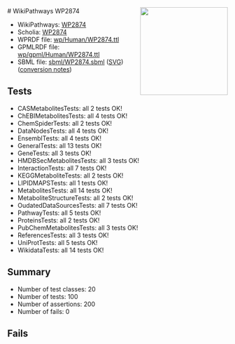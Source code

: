 <img style="float: right; width: 200px" src="../logo.png" />
# WikiPathways WP2874

* WikiPathways: [WP2874](https://identifiers.org/wikipathways:WP2874)
* Scholia: [WP2874](https://scholia.toolforge.org/wikipathways/WP2874)
* WPRDF file: [wp/Human/WP2874.ttl](../wp/Human/WP2874.ttl)
* GPMLRDF file: [wp/gpml/Human/WP2874.ttl](../wp/gpml/Human/WP2874.ttl)
* SBML file: [sbml/WP2874.sbml](../sbml/WP2874.sbml) ([SVG](../sbml/WP2874.svg)) ([conversion notes](../sbml/WP2874.txt))

## Tests
* CASMetabolitesTests: all 2 tests OK!
* ChEBIMetabolitesTests: all 4 tests OK!
* ChemSpiderTests: all 2 tests OK!
* DataNodesTests: all 4 tests OK!
* EnsemblTests: all 4 tests OK!
* GeneralTests: all 13 tests OK!
* GeneTests: all 3 tests OK!
* HMDBSecMetabolitesTests: all 3 tests OK!
* InteractionTests: all 7 tests OK!
* KEGGMetaboliteTests: all 2 tests OK!
* LIPIDMAPSTests: all 1 tests OK!
* MetabolitesTests: all 14 tests OK!
* MetaboliteStructureTests: all 2 tests OK!
* OudatedDataSourcesTests: all 7 tests OK!
* PathwayTests: all 5 tests OK!
* ProteinsTests: all 2 tests OK!
* PubChemMetabolitesTests: all 3 tests OK!
* ReferencesTests: all 3 tests OK!
* UniProtTests: all 5 tests OK!
* WikidataTests: all 14 tests OK!


## Summary

* Number of test classes: 20
* Number of tests: 100
* Number of assertions: 200
* Number of fails: 0

## Fails

